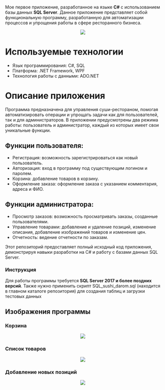 Мое первое приложение, разработанное на языке **C#** с использованием базы данных **SQL Server**. 
Данное приложение представляет собой функциональную программу, разработанную для автоматизации процессов и упрощения работы в сфере ресторанного бизнеса.

<p align="center">
  <img src="https://i.ibb.co/PMFFvZM/start-window.png">
</p>

# Используемые технологии
- Язык программирования: C#, SQL
- Платформа: .NET Framework, WPF
- Технология работы с данными: ADO.NET

# Описание приложения
Программа предназначена для управления суши-рестораном, помогая автоматизировать операции и упрощать задачи как для пользователей, так и для администраторов. В приложении предусмотрены два режима работы: пользователь и администратор, каждый из которых имеет свои уникальные функции.

## Функции пользователя:
- Регистрация: возможность зарегистрироваться как новый пользователь.
- Авторизация: вход в программу под существующим логином и паролем.
- Корзина: добавление товаров в корзину.
- Оформление заказа: оформление заказа с указанием комментария, адреса и ФИО.

## Функции администратора:
- Просмотр заказов: возможность просматривать заказы, созданные пользователями.
- Управление товарами: добавление и удаление позиций, изменение описания, добавление изображений товаров и изменение цен.
- Отчетность: ведение отчетности по заказам.

Этот репозиторий предоставляет полный исходный код приложения, демонстрируя навыки разработки на C# и работу с базами данных SQL Server.

### Инструкция

Для работы программы требуется **SQL Server 2017 и более поздних версий**.
Также нужно применить скрипт SQL_sushi_darom.sql (находится в главном каталоге репозитория) для создания таблиц и загрузки тестовых данных
## Изображения программы

### Корзина
<p align="center">
  <img src="https://i.ibb.co/N7vpZMp/basket-window.png">
</p>

### Список товаров
<p align="center">
  <img src="https://i.ibb.co/4stgGFs/main-window.png">
</p>

### Добавление новых позиций
<p align="center">
  <img src="https://i.ibb.co/smS2tgT/setup-window.png">
</p>


